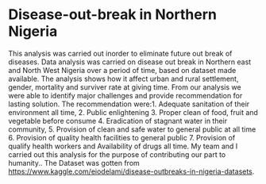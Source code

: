 # Disease-out-break in Northern Nigeria
This analysis was carried out inorder to eliminate future out break of diseases. 
Data analysis was carried on disease out break in Northern east and North West Nigeria over a period of time, based on dataset made available. 
The analysis shows how it affect urban and rural settlement, gender, mortality and surviver rate at giving time. 
From our analysis we were able to identify major challenges and provide recommendation for lasting solution. 
The recommendation were:1. Adequate sanitation of their environment all time, 2. Public enlightening 3. Proper clean of food, 
fruit and vegetable before consume 4. Eradication of stagnant water in their community, 5. Provision of clean and safe water
to general public at all time 6. Provision of quality health facilities to general public 7. Provision of qualify health workers and
Availability of drugs all time. 
My team and I carried out this analysis for the purpose of contributing our part to humanity.. 
The Dataset was gotten from https://www.kaggle.com/eiodelami/disease-outbreaks-in-nigeria-datasets. 
